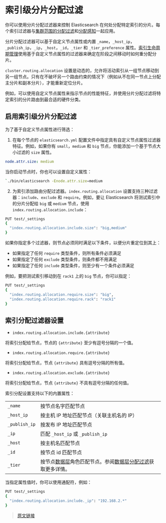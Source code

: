 # 索引级分片分配过滤

你可以使用分片分配过滤器来控制 Elasticsearch 在何处分配特定索引的分片。每个索引过滤器与[集群范围的分配过滤](/setup/config/cluster_level_shard_allocation_and_routing_settings?id=集群级分片分配过滤)和[分配感知](/setup/config/cluster_level_shard_allocation_and_routing_settings?id=分片分配感知)一起应用。

分片分配过滤器可以基于自定义节点属性或内置 `_name`，`_host_ip`，`_publish_ip`，`_ip`，`_host`，`_id`，`_tier` 和 `_tier_preference` 属性。[索引生命周期管理](/ILM_manage_the_index_lifecycle)使用基于自定义节点属性的过滤器来确定在阶段之间移动时如何重分配分片。

`cluster.routing.allocation` 设置是动态的，允许将活动索引从一组节点移动到另一组节点。只有在不破坏另一个路由约束的情况下（例如从不在同一节点上分配主分片和副本分片），才能重新定位分片。

例如，可以使用自定义节点属性来指示节点的性能特征，并使用分片分配过滤将特定索引的分片路由到最合适的硬件分类。

## 启用索引级分片分配过滤

为了基于自定义节点属性进行筛选：

1. 在每个节点的 `elasticsearch.yml` 配置文件中指定具有自定义节点属性过滤器特征。例如，如果你有 `small`，`medium` 和 `big` 节点，你能添加一个基于节点大小过滤的 `size` 属性。

```yaml
node.attr.size: medium
```

当你启动节点时，你也可以设置自定义属性：

```bash
`./bin/elasticsearch -Enode.attr.size=medium
```

2. 为索引添加路由分配过滤器。`index.routing.allocation` 设置支持三种过滤器：`include`、`exclude` 和 `require`。例如，要让 Elasticsearch 将测试索引中的分片分配给 `big` 或 `medium` 节点，使用 `index.routing.allocation.include`：

```bash
PUT test/_settings
{
  "index.routing.allocation.include.size": "big,medium"
}
```

如果你指定多个过滤器，则节点必须同时满足以下条件，以便分片重定位到其上：

- 如果指定了任何 `require` 类型条件，则所有条件必须满足
- 如果指定了任何 `exclude` 类型条件，则条件都不用满足
- 如果指定了任何 `include` 类型条件，则至少有一个条件必须满足

例如，要把测试索引移动到在 `rack1` 上的 `big` 节点，你可以指定：

```bash
PUT test/_settings
{
  "index.routing.allocation.require.size": "big",
  "index.routing.allocation.require.rack": "rack1"
}
```

## 索引分配过滤器设置

- `index.routing.allocation.include.{attribute}`

将索引分配给节点，节点的 `{attribute}` 至少有逗号分隔的一个值。

- `index.routing.allocation.require.{attribute}`

将索引分配给节点，节点 `{attribute}` 具有逗号分隔的所有值。

- `index.routing.allocation.exclude.{attribute}`

将索引分配给节点，节点 `{attribute}` 不具有逗号分隔的任何值。

索引分配设置支持以下的内置属性：

|||
|:--|:--|
|`_name`|按节点名字匹配节点|
|`_host_ip`|按主机 IP 地址匹配节点（关联主机名的 IP）|
|`_publish_ip`|按发布 IP 地址匹配节点|
|`_ip`|匹配 `_host_ip` 或 `_publish_ip`|
|`_host`|按主机名匹配节点|
|`_id`|按节点 id 匹配节点|
|`_tier`|按节点[数据层](/data_management/data_tiers)角色匹配节点。参阅[数据层分配过滤](/index_modules/index_shard_allocation/data_tier_allocation_filtering)获取更多详情。|

当指定属性值时，你可以使用通配符，例如：

```bash
PUT test/_settings
{
  "index.routing.allocation.include._ip": "192.168.2.*"
}
```

> [原文链接](https://www.elastic.co/guide/en/elasticsearch/reference/current/shard-allocation-filtering.html)

